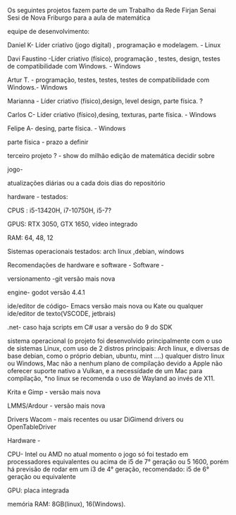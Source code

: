 Os seguintes projetos fazem parte de um Trabalho da Rede Firjan Senai Sesi de Nova Friburgo para a aula de matemática

equipe de desenvolvimento:

Daniel K- Líder criativo (jogo digital) , programação e modelagem. - Linux

Davi Faustino -Líder criativo (físico), programação , testes, design, testes de compatibilidade com Windows. - Windows

Artur T. - programação, testes, testes, testes de compatibilidade com Windows.- Windows

Marianna - Líder criativo (físico),design, level design, parte física. ?

Carlos C- Líder criativo (físico),desing, texturas, parte física. - Windows

Felipe A- desing, parte física. - Windows


parte física - 
prazo a definir


terceiro projeto ? - show do milhão edição de matemática
decidir sobre


jogo-

atualizações diárias ou a cada dois dias do repositório

hardware - testados:

CPUS : i5-13420H, i7-10750H, i5-7?

GPUS: RTX 3050, GTX 1650, vídeo integrado

RAM: 64, 48, 12

Sistemas operacionais testados: arch linux ,debian, windows


Recomendações de hardware e software -
Software - 

versionamento -git versão mais nova

engine- godot versão 4.4.1

ide/editor de código- Emacs versão mais nova ou Kate ou qualquer ide/editor de texto(VSCODE, jetbrais)

.net- caso haja scripts em C# usar a versão do 9 do SDK

sistema operacional (o projeto foi desenvolvido principalmente com o uso de sistemas Linux, com uso de 2 distros principais: Arch linux, e diversas de base debian, como o próprio debian, ubuntu, mint ....) qualquer distro linux ou Windows, Mac não a nenhum plano de compilação devido a Apple não oferecer suporte nativo a Vulkan, e a necessídade de um Mac para compilação, *no linux se recomenda o uso de Wayland ao invés de X11.

Krita e Gimp - versão mais nova

LMMS/Ardour - versão mais nova

Drivers Wacom - mais recentes ou usar DiGimend drivers ou OpenTableDriver

Hardware - 

CPU- Intel ou AMD no atual momento o jogo só foi testado em processadores equivalentes ou acima de i5 de 7° geração ou 5 1600, porém há previsão de rodar em um i3 de 4° geração, recomendado: i5 de 6° geração ou equivalente

GPU: placa integrada 

memória RAM: 8GB(linux), 16(Windows).


